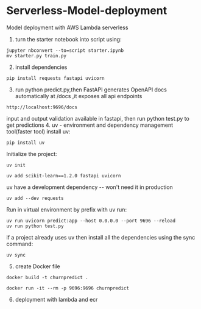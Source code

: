 # Serverless-Model-deployment
Model deployment with AWS Lambda serverless

1. turn the starter notebook into script using:
```
jupyter nbconvert --to=script starter.ipynb
mv starter.py train.py
```
2. install dependencies
```
pip install requests fastapi uvicorn
```
3. run python predict.py,then
FastAPI generates OpenAPI docs automatically at /docs ,it exposes all api endpoints
```
http://localhost:9696/docs
```
input and output validation available in fastapi, then run python test.py to get predictions
4. uv - environment and dependency management tool(faster tool)
install uv:
```
pip install uv
```
Initialize the project:
```
uv init
```
```
uv add scikit-learn==1.2.0 fastapi uvicorn
```
uv have a development dependency --  won't need it in production
```
uv add --dev requests
```
Run in virtual environment by prefix with uv run:
````
uv run uvicorn predict:app --host 0.0.0.0 --port 9696 --reload
uv run python test.py
````
if a project already uses uv then install all the dependencies using the sync command:
```
uv sync
```
5. create Docker file
```
docker build -t churnpredict .
```
```
docker run -it --rm -p 9696:9696 churnpredict
```
6. deployment with lambda and ecr

